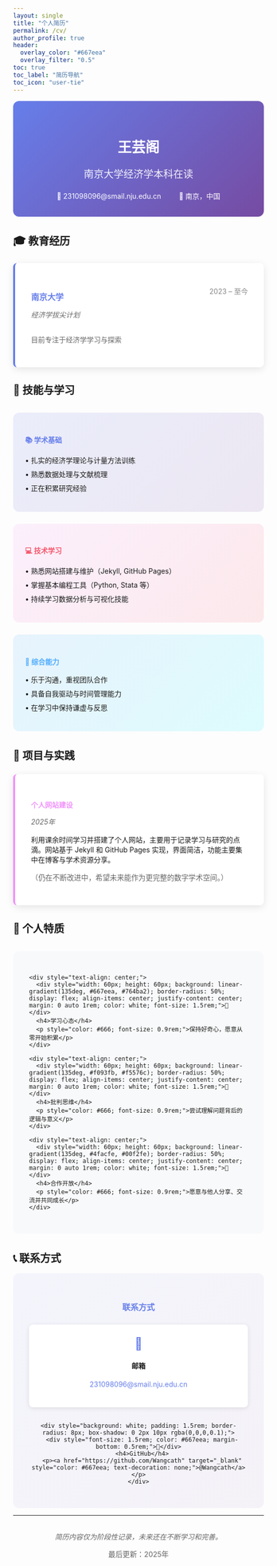 ```yaml
---
layout: single
title: "个人简历"
permalink: /cv/
author_profile: true
header:
  overlay_color: "#667eea"
  overlay_filter: "0.5"
toc: true
toc_label: "简历导航"
toc_icon: "user-tie"
---
```


<div style="text-align: center; padding: 2rem; background: linear-gradient(135deg, #667eea, #764ba2); color: white; border-radius: 12px; margin-bottom: 2rem;">
  <h1 style="margin-bottom: 0.5rem;">王芸阁</h1>
  <p style="font-size: 1.25rem; opacity: 0.9;">南京大学经济学本科在读</p>
  <div style="margin-top: 1rem;">
    <span style="margin: 0 1rem;">📧 231098096@smail.nju.edu.cn</span>
    <span style="margin: 0 1rem;">📍 南京，中国</span>
  </div>
</div>

## 🎓 教育经历

<div style="background: white; border-left: 4px solid #667eea; padding: 2rem; margin: 1.5rem 0; border-radius: 8px; box-shadow: 0 4px 15px rgba(0,0,0,0.1);">
  <div style="display: flex; justify-content: space-between; align-items: flex-start; margin-bottom: 1rem;">
    <div>
      <h3 style="color: #667eea; margin-bottom: 0.25rem;">南京大学</h3>
      <p style="color: #666; font-style: italic;">经济学拔尖计划</p>
    </div>
    <div style="text-align: right; color: #888;">
      <p>2023 – 至今</p>
    </div>
  </div>
  <p style="color: #666;">目前专注于经济学学习与探索</p>
</div>

## 💼 技能与学习

<div style="display: grid; grid-template-columns: repeat(auto-fit, minmax(280px, 1fr)); gap: 1.5rem; margin: 2rem 0;">
  
  <div style="background: linear-gradient(135deg, #667eea20, #764ba220); padding: 1.5rem; border-radius: 12px;">
    <h4 style="color: #667eea; margin-bottom: 1rem;">📚 学术基础</h4>
    <ul style="list-style: none; padding-left: 0;">
      <li style="margin-bottom: 0.5rem;">• 扎实的经济学理论与计量方法训练</li>
      <li style="margin-bottom: 0.5rem;">• 熟悉数据处理与文献梳理</li>
      <li style="margin-bottom: 0.5rem;">• 正在积累研究经验</li>
    </ul>
  </div>

  <div style="background: linear-gradient(135deg, #f093fb20, #f5576c20); padding: 1.5rem; border-radius: 12px;">
    <h4 style="color: #f5576c; margin-bottom: 1rem;">💻 技术学习</h4>
    <ul style="list-style: none; padding-left: 0;">
      <li style="margin-bottom: 0.5rem;">• 熟悉网站搭建与维护（Jekyll, GitHub Pages）</li>
      <li style="margin-bottom: 0.5rem;">• 掌握基本编程工具（Python, Stata 等）</li>
      <li style="margin-bottom: 0.5rem;">• 持续学习数据分析与可视化技能</li>
    </ul>
  </div>

  <div style="background: linear-gradient(135deg, #4facfe20, #00f2fe20); padding: 1.5rem; border-radius: 12px;">
    <h4 style="color: #4facfe; margin-bottom: 1rem;">🤝 综合能力</h4>
    <ul style="list-style: none; padding-left: 0;">
      <li style="margin-bottom: 0.5rem;">• 乐于沟通，重视团队合作</li>
      <li style="margin-bottom: 0.5rem;">• 具备自我驱动与时间管理能力</li>
      <li style="margin-bottom: 0.5rem;">• 在学习中保持谦虚与反思</li>
    </ul>
  </div>
</div>

## 🚀 项目与实践

<div style="background: white; border-left: 4px solid #f093fb; padding: 2rem; margin: 1.5rem 0; border-radius: 8px; box-shadow: 0 4px 15px rgba(0,0,0,0.1);">
  <h4 style="color: #f093fb; margin-bottom: 0.5rem;">个人网站建设</h4>
  <p style="color: #666; font-style: italic; margin-bottom: 1rem;">2025年</p>
  <p>利用课余时间学习并搭建了个人网站，主要用于记录学习与研究的点滴。网站基于 Jekyll 和 GitHub Pages 实现，界面简洁，功能主要集中在博客与学术资源分享。</p>
  <p style="color: #666; font-size: 0.9rem;">（仍在不断改进中，希望未来能作为更完整的数字学术空间。）</p>
</div>

## 🌟 个人特质

<div style="background: #f8f9fa; padding: 2rem; border-radius: 12px; margin: 2rem 0;">
  <div style="display: grid; grid-template-columns: repeat(auto-fit, minmax(200px, 1fr)); gap: 2rem;">
    
    <div style="text-align: center;">
      <div style="width: 60px; height: 60px; background: linear-gradient(135deg, #667eea, #764ba2); border-radius: 50%; display: flex; align-items: center; justify-content: center; margin: 0 auto 1rem; color: white; font-size: 1.5rem;">🌱</div>
      <h4>学习心态</h4>
      <p style="color: #666; font-size: 0.9rem;">保持好奇心，愿意从零开始积累</p>
    </div>
    
    <div style="text-align: center;">
      <div style="width: 60px; height: 60px; background: linear-gradient(135deg, #f093fb, #f5576c); border-radius: 50%; display: flex; align-items: center; justify-content: center; margin: 0 auto 1rem; color: white; font-size: 1.5rem;">🤔</div>
      <h4>批判思维</h4>
      <p style="color: #666; font-size: 0.9rem;">尝试理解问题背后的逻辑与意义</p>
    </div>
    
    <div style="text-align: center;">
      <div style="width: 60px; height: 60px; background: linear-gradient(135deg, #4facfe, #00f2fe); border-radius: 50%; display: flex; align-items: center; justify-content: center; margin: 0 auto 1rem; color: white; font-size: 1.5rem;">🤝</div>
      <h4>合作开放</h4>
      <p style="color: #666; font-size: 0.9rem;">愿意与他人分享、交流并共同成长</p>
    </div>
  </div>
</div>

## 📞 联系方式

<div style="background: linear-gradient(135deg, #667eea10, #764ba210); padding: 2rem; border-radius: 12px; text-align: center;">
  <h3 style="color: #667eea; margin-bottom: 1.5rem;">联系方式</h3>
  
  <div style="display: grid; grid-template-columns: repeat(auto-fit, minmax(250px, 1fr)); gap: 1rem;">
    <div style="background: white; padding: 1.5rem; border-radius: 8px; box-shadow: 0 2px 10px rgba(0,0,0,0.1);">
      <div style="font-size: 1.5rem; color: #667eea; margin-bottom: 0.5rem;">📧</div>
      <h4>邮箱</h4>
      <p><a href="mailto:231098096@smail.nju.edu.cn" style="color: #667eea; text-decoration: none;">231098096@smail.nju.edu.cn</a></p>
    </div>
    
    <div style="background: white; padding: 1.5rem; border-radius: 8px; box-shadow: 0 2px 10px rgba(0,0,0,0.1);">
      <div style="font-size: 1.5rem; color: #667eea; margin-bottom: 0.5rem;">🐙</div>
      <h4>GitHub</h4>
      <p><a href="https://github.com/Wangcath" target="_blank" style="color: #667eea; text-decoration: none;">@Wangcath</a></p>
    </div>
  </div>
</div>

---

<div style="text-align: center; margin: 2rem 0; color: #666;">
  <p><em>简历内容仅为阶段性记录，未来还在不断学习和完善。</em></p>
  <p style="font-size: 0.9rem;">最后更新：2025年</p>
</div>
